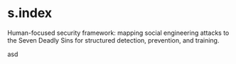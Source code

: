# s.index
Human-focused security framework: mapping social engineering attacks to the Seven Deadly Sins for structured detection, prevention, and training.

asd
